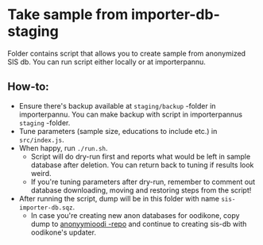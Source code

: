 # Take sample from importer-db-staging

Folder contains script that allows you to create sample from anonymized SIS db. You can run script either locally or at importerpannu.

## How-to:
- Ensure there's backup available at `staging/backup` -folder in importerpannu. You can make backup with script in importerpannus `staging` -folder.
- Tune parameters (sample size, educations to include etc.) in `src/index.js`.
- When happy, run `./run.sh`.
  - Script will do dry-run first and reports what would be left in sample database after deletion. You can return back to tuning if results look weird.
  - If you're tuning parameters after dry-run, remember to comment out database downloading, moving and restoring steps from the script!
- After running the script, dump will be in this folder with name `sis-importer-db.sqz`.
  - In case you're creating new anon databases for oodikone, copy dump to [anonyymioodi -repo](https://github.com/UniversityOfHelsinkiCS/anonyymioodi/) and continue to creating sis-db with oodikone's updater.
